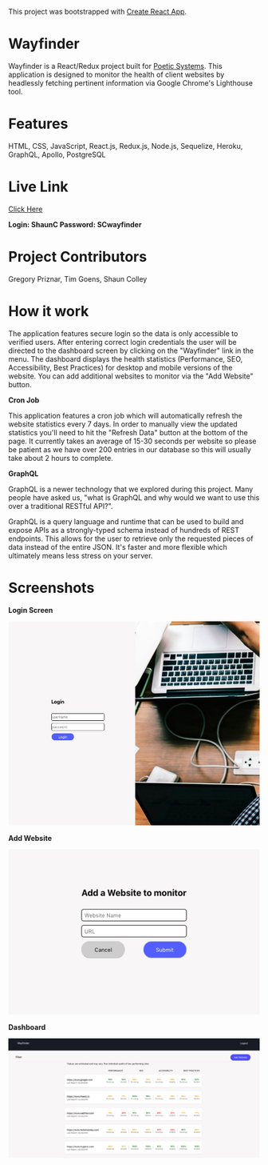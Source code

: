 This project was bootstrapped with [Create React App](https://github.com/facebook/create-react-app).

# Wayfinder

Wayfinder is a React/Redux project built for <a href="https://poetic.io/">Poetic Systems</a>. This application is designed to monitor the health of client websites by headlessly fetching pertinent information via Google Chrome's Lighthouse tool. 

# Features 
HTML, CSS, JavaScript, React.js, Redux.js, Node.js, Sequelize, Heroku, GraphQL, Apollo, PostgreSQL

# Live Link

<a href="https://poetic-wayfinder-client.herokuapp.com/">Click Here</a>

**Login: ShaunC 
Password: SCwayfinder**

# Project Contributors

Gregory Priznar, Tim Goens, Shaun Colley

# How it work
<p>The application features secure login so the data is only accessible to verified users. After entering correct login credentials the user will be directed to the dashboard screen by clicking on the "Wayfinder" link in the menu. The dashboard displays the health statistics (Performance, SEO, Accessibility, Best Practices) for desktop and mobile versions of the website. You can add additional websites to monitor via the "Add Website" button. 
  
 **Cron Job** 

This application features a cron job which will automatically refresh the website statistics every 7 days. In order to manually view the updated statistics you'll need to hit the "Refresh Data" button at the bottom of the page. It currently takes an average of 15-30 seconds per website so please be patient as we have over 200 entries in our database so this will usually take about 2 hours to complete. 

**GraphQL**

GraphQL is a newer technology that we explored during this project. Many people have asked us, "what is GraphQL and why would we want to use this over a traditional RESTful API?". 

GraphQL is a query language and runtime that can be used to build and expose APIs as a strongly-typed schema instead of hundreds of REST endpoints. This allows for the user to retrieve only the requested pieces of data instead of the entire JSON. It's faster and more flexible which ultimately means less stress on your server. 

# Screenshots

**Login Screen**

<img src="Images/Login.png"/>

**Add Website**

<img src="Images/AddWebsite.png"/>

**Dashboard**

<img src="Images/Dashboard.png"/>
